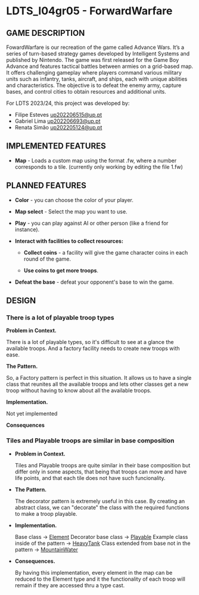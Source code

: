 # LDTS_l04gr05 - ForwardWarfare

## GAME DESCRIPTION

FowardWarfare is our recreation of the game called Advance Wars. It’s a series of turn-based strategy games developed by Intelligent Systems and published by Nintendo. The game was first released for the Game Boy Advance and features tactical battles between armies on a grid-based map. It offers challenging gameplay where players command various military units such as infantry, tanks, aircraft, and ships, each with unique abilities and characteristics. The objective is to defeat the enemy army, capture bases, and control cities to obtain resources and additional units. 

For LDTS 2023/24, this project was developed by:
- Filipe Esteves up202206515@up.pt
- Gabriel Lima up202206693@up.pt
- Renata Simão up202205124@up.pt

## IMPLEMENTED FEATURES

- **Map** - Loads a custom map using the format .fw, where a number corresponds to a tile.
  (currently only working by editing the file 1.fw)

## PLANNED FEATURES

- **Color** - you can choose the color of your player.

- **Map select** - Select the map you want to use.

- **Play**  - you can play against AI or other person (like a friend for instance).

- **Interact with facilities to collect resources:**

  - **Collect coins** - a facility will give the game character coins in each round of the game.

  - **Use coins to get more troops**.

- **Defeat the base** - defeat your opponent's base to win the game.

## DESIGN

### There is a lot of playable troop types

**Problem in Context.**

There is a lot of playable types, so it's difficult to see at a glance the available troops.
And a factory facility needs to create new troops with ease.

**The Pattern.**

So, a Factory pattern is perfect in this situation. It allows us to have a single class that reunites all the available troops and lets other classes get a new troop without having to know about all the available troops.

**Implementation.**

Not yet implemented

**Consequences**



### Tiles and Playable troops are similar in base composition

- **Problem in Context.**

  Tiles and Playable troops are quite similar in their base composition but differ only in some aspects, that being that troops can move and have life points, and that each tile does not have such funcionality.
  
- **The Pattern.**

  The decorator pattern is extremely useful in this case. By creating an abstract class, we can "decorate" the class with the required functions to make a troop playable.

- **Implementation.**
  
  Base class -> [Element](https://github.com/FEUP-LDTS-2023/project-l04gr05/blob/main/ForwardWarfare/src/main/java/com/ldts/ForwardWarfare/Element/Element.java)
  Decorator base class -> [Playable](https://github.com/FEUP-LDTS-2023/project-l04gr05/blob/main/ForwardWarfare/src/main/java/com/ldts/ForwardWarfare/Element/Playable/Playable.java)
  Example class inside of the pattern -> [HeavyTank](https://github.com/FEUP-LDTS-2023/project-l04gr05/blob/main/ForwardWarfare/src/main/java/com/ldts/ForwardWarfare/Element/Playable/Ground/HeavyTank.java)
  Class extended from base not in the pattern -> [MountainWater](https://github.com/FEUP-LDTS-2023/project-l04gr05/blob/main/ForwardWarfare/src/main/java/com/ldts/ForwardWarfare/Element/Tile/MountainWater.java)
  
- **Consequences.**

  By having this implementation, every element in the map can be reduced to the Element type and it the functionality of each troop will remain if they are accessed thru a type cast.
